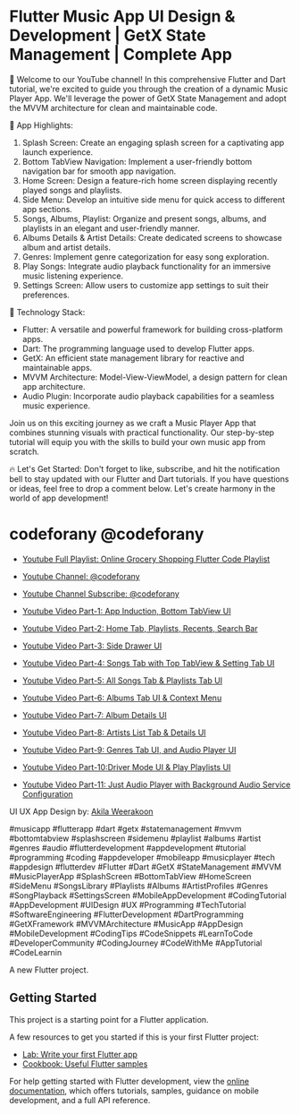 # Flutter Music App UI Design & Development | GetX State Management | Complete App

🎵 Welcome to our YouTube channel! In this comprehensive Flutter and Dart tutorial, we're excited to guide you through the creation of a dynamic Music Player App. We'll leverage the power of GetX State Management and adopt the MVVM architecture for clean and maintainable code.

🎉 App Highlights:

1) Splash Screen: Create an engaging splash screen for a captivating app launch experience.
2) Bottom TabView Navigation: Implement a user-friendly bottom navigation bar for smooth app navigation.
3) Home Screen: Design a feature-rich home screen displaying recently played songs and playlists.
4) Side Menu: Develop an intuitive side menu for quick access to different app sections.
6) Songs, Albums, Playlist: Organize and present songs, albums, and playlists in an elegant and user-friendly manner.
7) Albums Details & Artist Details: Create dedicated screens to showcase album and artist details.
8) Genres: Implement genre categorization for easy song exploration.
9) Play Songs: Integrate audio playback functionality for an immersive music listening experience.
10) Settings Screen: Allow users to customize app settings to suit their preferences.

📱 Technology Stack:

- Flutter: A versatile and powerful framework for building cross-platform apps.
- Dart: The programming language used to develop Flutter apps.
- GetX: An efficient state management library for reactive and maintainable apps.
- MVVM Architecture: Model-View-ViewModel, a design pattern for clean app architecture.
- Audio Plugin: Incorporate audio playback capabilities for a seamless music experience.

Join us on this exciting journey as we craft a Music Player App that combines stunning visuals with practical functionality. Our step-by-step tutorial will equip you with the skills to build your own music app from scratch.

🔥 Let's Get Started:
Don't forget to like, subscribe, and hit the notification bell to stay updated with our Flutter and Dart tutorials. If you have questions or ideas, feel free to drop a comment below. Let's create harmony in the world of app development!

# codeforany @codeforany

- [Youtube Full Playlist: Online Grocery Shopping Flutter Code Playlist](https://www.youtube.com/playlist?list=PLzcRC7PA0xWTRhFuIAY6ZdUP62X0DdttE)
- [Youtube Channel: @codeforany](https://www.youtube.com/channel/UCdQTp9wRK5vAOlEQZf9PHSg)
- [Youtube Channel Subscribe: @codeforany](https://www.youtube.com/channel/UCdQTp9wRK5vAOlEQZf9PHSg?sub_confirmation=1)

- [Youtube Video Part-1: App Induction, Bottom TabView UI](https://youtu.be/LMBNDKxXuDU)
- [Youtube Video Part-2: Home Tab, Playlists, Recents, Search Bar ](https://youtu.be/ya_c6eiqfaI)
- [Youtube Video Part-3: Side Drawer UI](https://youtu.be/B0ISLBvLKxo)
- [Youtube Video Part-4: Songs Tab with Top TabView & Setting Tab UI ](https://youtu.be/7AAKNVWdVUA)
- [Youtube Video Part-5: All Songs Tab & Playlists Tab UI](https://youtu.be/2ETVbGpIQIA)
- [Youtube Video Part-6: Albums Tab UI & Context Menu](https://youtu.be/ytfHyRxdDg0)
- [Youtube Video Part-7: Album Details UI](https://youtu.be/TCuxkeTgxg0)
- [Youtube Video Part-8: Artists List Tab & Details UI](https://youtu.be/bOBvuF5I_Mw)
- [Youtube Video Part-9: Genres Tab UI, and Audio Player UI](https://youtu.be/fy3Ocf9Q4WI)
- [Youtube Video Part-10:Driver Mode UI & Play Playlists UI](https://youtu.be/Pp3IiIVNDbg)

- [Youtube Video Part-11: Just Audio Player with Background Audio Service Configuration](https://youtu.be/4rOObNYK9oI)


UI UX App Design by: [Akila Weerakoon](https://www.behance.net/gallery/108639283/Meal-Monkey-Food-delivery-iOS-mobile-application)

#musicapp #flutterapp #dart #getx #statemanagement #mvvm #bottomtabview #splashscreen #sidemenu #playlist #albums #artist #genres #audio #flutterdevelopment #appdevelopment #tutorial #programming #coding #appdeveloper #mobileapp #musicplayer #tech #appdesign #flutterdev #Flutter #Dart #GetX #StateManagement #MVVM #MusicPlayerApp #SplashScreen #BottomTabView #HomeScreen #SideMenu #SongsLibrary #Playlists #Albums #ArtistProfiles #Genres #SongPlayback #SettingsScreen #MobileAppDevelopment #CodingTutorial #AppDevelopment #UIDesign #UX #Programming #TechTutorial #SoftwareEngineering #FlutterDevelopment #DartProgramming #GetXFramework #MVVMArchitecture #MusicApp #AppDesign #MobileDevelopment #CodingTips #CodeSnippets #LearnToCode #DeveloperCommunity #CodingJourney #CodeWithMe #AppTutorial #CodeLearnin

A new Flutter project.

## Getting Started

This project is a starting point for a Flutter application.

A few resources to get you started if this is your first Flutter project:

- [Lab: Write your first Flutter app](https://docs.flutter.dev/get-started/codelab)
- [Cookbook: Useful Flutter samples](https://docs.flutter.dev/cookbook)

For help getting started with Flutter development, view the
[online documentation](https://docs.flutter.dev/), which offers tutorials,
samples, guidance on mobile development, and a full API reference.

